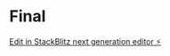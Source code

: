 # Final

[Edit in StackBlitz next generation editor ⚡️](https://stackblitz.com/~/github.com/AdamMonkey10/Final)